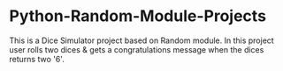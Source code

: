 # Python-Random-Module-Projects
This is a Dice Simulator project based on Random module. 
In this project user rolls two dices & gets a congratulations message when the dices returns two '6'.
